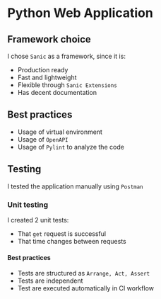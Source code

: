 # Python Web Application

## Framework choice

I chose `Sanic` as a framework, since it is:

- Production ready
- Fast and lightweight
- Flexible through `Sanic Extensions`
- Has decent documentation

## Best practices

- Usage of virtual environment
- Usage of `OpenAPI`
- Usage of `Pylint` to analyze the code

## Testing

I tested the application manually using `Postman`

### Unit testing

I created 2 unit tests:

- That `get` request is successful
- That time changes between requests

#### Best practices

- Tests are structured as `Arrange, Act, Assert`
- Tests are independent
- Test are executed automatically in CI workflow
